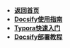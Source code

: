 

* **[返回首页](/README.md)**
* **[Docsify使用指南](/ProjectDocs/Docsify使用指南.md)**
* **[Typora快速入门](/ProjectDocs/Typora快速入门.md)**
* **[Docsify部署教程](/ProjectDocs/Docsify部署教程.md)**

